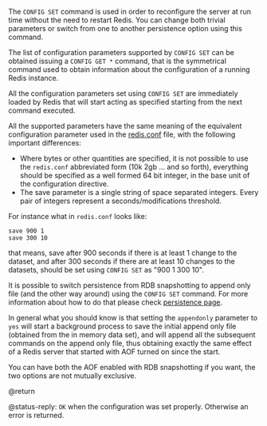 The `CONFIG SET` command is used in order to reconfigure the server at run time
without the need to restart Redis. You can change both trivial parameters or
switch from one to another persistence option using this command.

The list of configuration parameters supported by `CONFIG SET` can be
obtained issuing a `CONFIG GET *` command, that is the symmetrical command
used to obtain information about the configuration of a running
Redis instance.

All the configuration parameters set using `CONFIG SET` are immediately loaded
by Redis that will start acting as specified starting from the next command
executed.

All the supported parameters have the same meaning of the equivalent
configuration parameter used in the [redis.conf][conf] file, with the following important differences:

[conf]: http://github.com/antirez/redis/raw/2.2/redis.conf

* Where bytes or other quantities are specified, it is not possible to use the `redis.conf` abbreviated form (10k 2gb ... and so forth), everything should be specified as a well formed 64 bit integer, in the base unit of the configuration directive.
* The save parameter is a single string of space separated integers. Every pair of integers represent a seconds/modifications threshold.

For instance what in `redis.conf` looks like:

    save 900 1
    save 300 10

that means, save after 900 seconds if there is at least 1 change to the
dataset, and after 300 seconds if there are at least 10 changes to the
datasets, should be set using `CONFIG SET` as "900 1 300 10".

It is possible to switch persistence from RDB snapshotting to append only file
(and the other way around) using the `CONFIG SET` command. For more information
about how to do that please check [persistence page][persistence].

[persistence]: /topics/persistence

In general what you should know is that setting the `appendonly` parameter to
`yes` will start a background process to save the initial append only file
(obtained from the in memory data set), and will append all the subsequent
commands on the append only file, thus obtaining exactly the same effect of
a Redis server that started with AOF turned on since the start.

You can have both the AOF enabled with RDB snapshotting if you want, the
two options are not mutually exclusive.

@return

@status-reply: `OK` when the configuration was set properly. Otherwise an error is returned.
